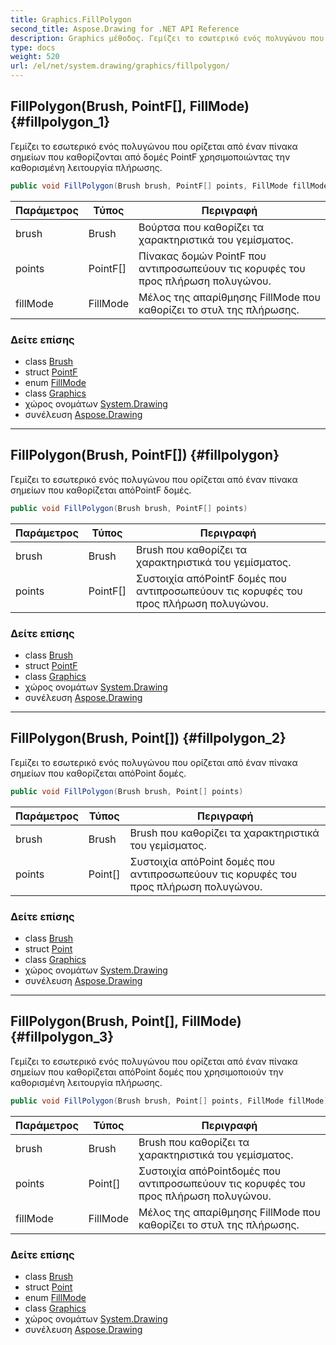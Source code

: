 ```yaml
---
title: Graphics.FillPolygon
second_title: Aspose.Drawing for .NET API Reference
description: Graphics μέθοδος. Γεμίζει το εσωτερικό ενός πολυγώνου που ορίζεται από έναν πίνακα σημείων που καθορίζονται από δομές PointF χρησιμοποιώντας την καθορισμένη λειτουργία πλήρωσης.
type: docs
weight: 520
url: /el/net/system.drawing/graphics/fillpolygon/
---
```

## FillPolygon(Brush, PointF[], FillMode) {#fillpolygon_1}

Γεμίζει το εσωτερικό ενός πολυγώνου που ορίζεται από έναν πίνακα σημείων που καθορίζονται από δομές PointF χρησιμοποιώντας την καθορισμένη λειτουργία πλήρωσης.

```csharp
public void FillPolygon(Brush brush, PointF[] points, FillMode fillMode)
```

| Παράμετρος | Τύπος | Περιγραφή |
| --- | --- | --- |
| brush | Brush | Βούρτσα που καθορίζει τα χαρακτηριστικά του γεμίσματος. |
| points | PointF[] | Πίνακας δομών PointF που αντιπροσωπεύουν τις κορυφές του προς πλήρωση πολυγώνου. |
| fillMode | FillMode | Μέλος της απαρίθμησης FillMode που καθορίζει το στυλ της πλήρωσης. |

### Δείτε επίσης

* class [Brush](../../brush/)
* struct [PointF](../../pointf/)
* enum [FillMode](../../../system.drawing.drawing2d/fillmode/)
* class [Graphics](../)
* χώρος ονομάτων [System.Drawing](../../graphics/)
* συνέλευση [Aspose.Drawing](../../../)

---

## FillPolygon(Brush, PointF[]) {#fillpolygon}

Γεμίζει το εσωτερικό ενός πολυγώνου που ορίζεται από έναν πίνακα σημείων που καθορίζεται απόPointF δομές.

```csharp
public void FillPolygon(Brush brush, PointF[] points)
```

| Παράμετρος | Τύπος | Περιγραφή |
| --- | --- | --- |
| brush | Brush | Brush που καθορίζει τα χαρακτηριστικά του γεμίσματος. |
| points | PointF[] | Συστοιχία απόPointF δομές που αντιπροσωπεύουν τις κορυφές του προς πλήρωση πολυγώνου. |

### Δείτε επίσης

* class [Brush](../../brush/)
* struct [PointF](../../pointf/)
* class [Graphics](../)
* χώρος ονομάτων [System.Drawing](../../graphics/)
* συνέλευση [Aspose.Drawing](../../../)

---

## FillPolygon(Brush, Point[]) {#fillpolygon_2}

Γεμίζει το εσωτερικό ενός πολυγώνου που ορίζεται από έναν πίνακα σημείων που καθορίζεται απόPoint δομές.

```csharp
public void FillPolygon(Brush brush, Point[] points)
```

| Παράμετρος | Τύπος | Περιγραφή |
| --- | --- | --- |
| brush | Brush | Brush που καθορίζει τα χαρακτηριστικά του γεμίσματος. |
| points | Point[] | Συστοιχία απόPoint δομές που αντιπροσωπεύουν τις κορυφές του προς πλήρωση πολυγώνου. |

### Δείτε επίσης

* class [Brush](../../brush/)
* struct [Point](../../point/)
* class [Graphics](../)
* χώρος ονομάτων [System.Drawing](../../graphics/)
* συνέλευση [Aspose.Drawing](../../../)

---

## FillPolygon(Brush, Point[], FillMode) {#fillpolygon_3}

Γεμίζει το εσωτερικό ενός πολυγώνου που ορίζεται από έναν πίνακα σημείων που καθορίζεται απόPoint δομές που χρησιμοποιούν την καθορισμένη λειτουργία πλήρωσης.

```csharp
public void FillPolygon(Brush brush, Point[] points, FillMode fillMode)
```

| Παράμετρος | Τύπος | Περιγραφή |
| --- | --- | --- |
| brush | Brush | Brush που καθορίζει τα χαρακτηριστικά του γεμίσματος. |
| points | Point[] | Συστοιχία απόPointδομές που αντιπροσωπεύουν τις κορυφές του προς πλήρωση πολυγώνου. |
| fillMode | FillMode | Μέλος της απαρίθμησης FillMode που καθορίζει το στυλ της πλήρωσης. |

### Δείτε επίσης

* class [Brush](../../brush/)
* struct [Point](../../point/)
* enum [FillMode](../../../system.drawing.drawing2d/fillmode/)
* class [Graphics](../)
* χώρος ονομάτων [System.Drawing](../../graphics/)
* συνέλευση [Aspose.Drawing](../../../)


